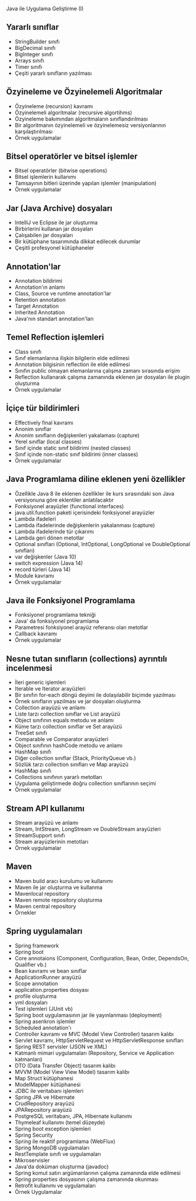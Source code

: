 Java ile Uygulama Geliştirme (I)

## Yararlı sınıflar
+ StringBuilder sınıfı
+ BigDecimal sınıfı
+ BigInteger sınıfı
+ Arrays sınıfı
+ Timer sınıfı
+ Çeşiti yararlı sınıfların yazılması

## Özyineleme ve Özyinelemeli Algoritmalar
+ Özyineleme (recursion) kavramı
+ Özyinelemeli algoritmalar (recursive algortihms)
+ Özyineleme bakımından algoritmaların sınıflandırılması
+ Bir algoritmanın özyinelemeli ve özyinelemesiz versiyonlarının karşılaştırılması
+ Örnek uygulamalar

## Bitsel operatörler ve bitsel işlemler
+ Bitsel operatörler (bitwise operations)
+ Bitsel işlemlerin kullanımı 
+ Tamsayının bitleri üzerinde yapılan işlemler (manipulation)
+ Örnek uygulamalar

## Jar (Java Archive) dosyaları
+ IntelliJ ve Eclipse ile jar oluşturma
+ Birbirlerini kullanan jar dosyaları
+ Çalışabilen jar dosyaları
+ Bir kütüphane tasarımında dikkat edilecek durumlar
+ Çeşitli profesyonel kütüphaneler

## Annotation'lar
+ Annotation bildirimi
+ Annotation'ın anlamı
+ Class, Source ve runtime annotation'lar
+ Retention annotation
+ Target Annotation
+ Inherited Annotation
+ Java'nın standart annotation'ları

## Temel Reflection işlemleri
+ Class sınıfı 
+ Sınıf elemanlarına ilişkin bilgilerin elde edilmesi
+ Annotation bilgisinin reflection ile elde edilmesi
+ Sınıfın public olmayan elemanlarına çalışma zamanı sırasında erişim
+ Reflection kullanarak çalışma zamanında eklenen jar dosyaları ile plugin oluşturma
+ Örnek uygulamalar

## İçiçe tür bildirimleri
+ Effectively final kavramı
+ Anonim sınıflar
+ Anonim sınıfların değişkenleri yakalaması (capture)
+ Yerel sınıflar (local classes)
+ Sınıf içinde static sınıf bildirimi (nested classes)
+ Sınıf içinde non-static sınıf bildirimi (inner classes)
+ Örnek uygulamalar

## Java Programlama diline eklenen yeni özellikler
+ Özellikle Java 8 ile eklenen özellikler ile kurs sırasındaki son Java versiyonuna göre eklentiler anlatılacaktır
+ Fonksiyonel arayüzler (functional interfaces)
+ java.util.function paketi içerisindeki fonksiyonel arayüzler
+ Lambda ifadeleri
+ Lambda ifadelerinde değişkenlerin yakalanması (capture)
+ Lambda ifadelerinde tür çıkarımı
+ Lambda geri dönen metotlar
+ Optional sınıfları (Optional<T>, IntOptional, LongOptional ve DoubleOptional sınıfları)
+ var değişkenler (Java 10)
+ switch expression (Java 14)
+ record türleri (Java 14)
+ Module kavramı
+ Örnek uygulamalar

## Java ile Fonksiyonel Programlama
+ Fonksiyonel programlama tekniği 
+ Java' da fonksiyonel programlama
+ Parametresi fonksiyonel arayüz referansı olan metotlar
+ Callback kavramı
+ Örnek uygulamalar

## Nesne tutan sınıfların (collections) ayrıntılı incelenmesi
+ İleri generic işlemleri
+ Iterable ve Iterator arayüzleri
+ Bir sınıfın for-each döngü deyimi ile dolaşılabilir biçimde yazılması
+ Örnek sınıfların yazılması ve jar dosyaları oluşturma
+ Collection arayüzü ve anlamı
+ Liste tarzı collection sınıflar ve List arayüzü
+ Object sınıfının equals metodu ve anlamı
+ Küme tarzı collection sınıflar ve Set arayüzü
+ TreeSet sınıfı
+ Comparable ve Comparator arayüzleri
+ Object sınıfının hashCode metodu ve anlamı
+ HashMap sınıfı
+ Diğer collection sınıflar (Stack, PriorityQueue vb.)
+ Sözlük tarzı collection sınıfları ve Map arayüzü
+ HashMap sınıfı
+ Collections sınıfının yararlı metotları
+ Uygulama geliştirmede doğru collection sınıflarının seçimi
+ Örnek uygulamalar

## Stream API kullanımı
+ Stream arayüzü ve anlamı
+ Stream<T>, IntStream, LongStream ve DoubleStream arayüzleri
+ StreamSupport sınıfı
+ Stream arayüzlerinin metotları
+ Örnek uygulamalar

## Maven 
+ Maven build aracı kurulumu ve kullanımı
+ Maven ile jar oluşturma ve kullanma
+ Mavenlocal repository
+ Maven remote repository oluşturma
+ Maven central repository
+ Örnekler

## Spring uygulamaları
+ Spring framework
+ Spring boot
+ Core annotaions (Component, Configuration, Bean, Order, DependsOn, Qualifier vb.)
+ Bean kavramı ve bean sınıflar
+ ApplicationRunner arayüzü
+ Scope annotation
+ application.properties dosyası
+ profile oluşturma
+ yml dosyaları
+ Test işlemleri (JUnit vb)
+ Spring boot uygulamasının jar ile yayınlanması (deployment)
+ Spring asenkron işlemler
+ Scheduled annotation'ı
+ Controller kavramı ve MVC (Model View Controller) tasarım kalıbı
+ Servlet kavramı, HttpServletRequest ve HttpServletResponse sınıfları
+ Spring REST servisler (JSON ve XML)
+ Katmanlı mimari uygulamaları (Repository, Service ve Application katmanları)
+ DTO (Data Transfer Object) tasarım kalıbı
+ MVVM (Model View View Model) tasarım kalıbı
+ Map Struct kütüphanesi
+ ModelMapper kütüphanesi
+ JDBC ile veritabanı işlemleri
+ Spring JPA ve Hibernate
+ CrudRepository arayüzü
+ JPARepository arayüzü
+ PostgreSQL veritabanı, JPA, Hibernate kullanımı
+ Thymeleaf kullanımı (temel düzeyde)
+ Spring boot exception işlemleri
+ Spring Security 
+ Spring ile reaktif programlama (WebFlux)
+ Spring MongoDB uygulamaları
+ RestTemplate sınıfı ve uygulamaları
+ Mikroservisler
+ Java'da doküman oluşturma (javadoc)
+ Spring komut satırı argümanlarının çalışma zamanında elde edilmesi
+ Spring properties dosyasının çalışma zamanında okunması
+ Retrofit kullanımı ve uygulamaları
+ Örnek Uygulamalar


